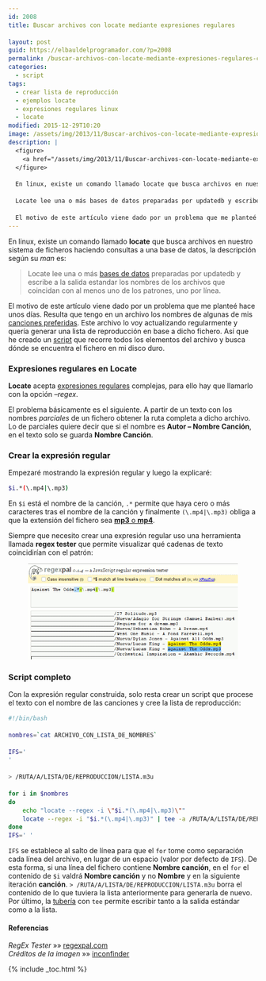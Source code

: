```yaml
---
id: 2008
title: Buscar archivos con locate mediante expresiones regulares

layout: post
guid: https://elbauldelprogramador.com/?p=2008
permalink: /buscar-archivos-con-locate-mediante-expresiones-regulares-complejas/
categories:
  - script
tags:
  - crear lista de reproducción
  - ejemplos locate
  - expresiones regulares linux
  - locate
modified: 2015-12-29T10:20
image: /assets/img/2013/11/Buscar-archivos-con-locate-mediante-expresiones-regulares-complejas.png
description: |
  <figure>
    <a href="/assets/img/2013/11/Buscar-archivos-con-locate-mediante-expresiones-regulares-complejas.png"><img src="/assets/img/2013/11/Buscar-archivos-con-locate-mediante-expresiones-regulares-complejas.png" title="Buscar archivos con locate mediante expresiones regulares" alt="Buscar archivos con locate mediante expresiones regulares" /></a>
  </figure>

  En linux, existe un comando llamado locate que busca archivos en nuestro sistema de ficheros haciendo consultas a una base de datos, la descripción según su man es:

  Locate lee una o más bases de datos preparadas por updatedb y escribe a la salida estandar los nombres de los archivos que coincidan con al menos uno de los patrones, uno por línea.

  El motivo de este artículo viene dado por un problema que me planteé hace unos días. Resulta que tengo en un archivo los nombres de algunas de mis canciones preferidas. Este archivo lo voy actualizando regularmente y quería generar una lista de reproducción en base a dicho fichero. Así que he creado un script que recorre todos los elementos del archivo y busca dónde se encuentra el fichero en mi disco duro.
---
```

En linux, existe un comando llamado **locate** que busca archivos en nuestro sistema de ficheros haciendo consultas a una base de datos, la descripción según su *man* es:

> Locate lee una o más [bases de datos][1] preparadas por updatedb y escribe a la salida estandar los nombres de los archivos que coincidan con al menos uno de los patrones, uno por línea.

El motivo de este artículo viene dado por un problema que me planteé hace unos días. Resulta que tengo en un archivo los nombres de algunas de mis <a href="http://www.youtube.com/playlist?list=PLINUjqv9_oyrI4SXWqf-sBhoUnxHe2bRh" title="Lista de reproducción EPIC3" target="_blank">canciones preferidas</a>. Este archivo lo voy actualizando regularmente y quería generar una lista de reproducción en base a dicho fichero. Así que he creado un [script][2] que recorre todos los elementos del archivo y busca dónde se encuentra el fichero en mi disco duro.

<!--ad-->

### Expresiones regulares en Locate

**Locate** acepta [expresiones regulares][3] complejas, para ello hay que llamarlo con la opción *&#8211;regex*.

El problema básicamente es el siguiente. A partir de un texto con los nombres *parciales* de un fichero obtener la ruta completa a dicho archivo. Lo de parciales quiere decir que si el nombre es **Autor &#8211; Nombre Canción**, en el texto solo se guarda **Nombre Canción**.

### Crear la expresión regular

Empezaré mostrando la expresión regular y luego la explicaré:

```bash
$i.*(\.mp4|\.mp3)

```

En `$i` está el nombre de la canción, `.*` permite que haya cero o más caracteres tras el nombre de la canción y finalmente `(\.mp4|\.mp3)` obliga a que la extensión del fichero sea [**mp3** o **mp4**][4].

Siempre que necesito crear una expresión regular uso una herramienta llamada **regex tester** que permite visualizar qué cadenas de texto coincidirían con el patrón:

<figure>
  <a href="/assets/img/2013/11/Buscar-archivos-con-locate-mediante-expresiones-regulares-complejas.png"><img src="/assets/img/2013/11/Buscar-archivos-con-locate-mediante-expresiones-regulares-complejas.png" title="{{ page.title }}" alt="{{ page.title }}" /></a>
</figure>

### Script completo

Con la expresión regular construida, solo resta crear un script que procese el texto con el nombre de las canciones y cree la lista de reproducción:

```bash
#!/bin/bash

nombres=`cat ARCHIVO_CON_LISTA_DE_NOMBRES`

IFS='
'

> /RUTA/A/LISTA/DE/REPRODUCCION/LISTA.m3u

for i in $nombres
do
    echo "locate --regex -i \"$i.*(\.mp4|\.mp3)\""
    locate --regex -i "$i.*(\.mp4|\.mp3)" | tee -a /RUTA/A/LISTA/DE/REPRODUCCION/LISTA.m3u
done
IFS=' '

```

`IFS` se establece al salto de línea para que el `for` tome como separación cada línea del archivo, en lugar de un espacio (valor por defecto de `IFS`). De esta forma, si una línea del fichero contiene **Nombre canción**, en el `for` el contenido de `$i` valdrá **Nombre canción** y no **Nombre** y en la siguiente iteración **canción**. `> /RUTA/A/LISTA/DE/REPRODUCCION/LISTA.m3u` borra el contenido de lo que tuviera la lista anteriormente para generarla de nuevo. Por último, la [tubería][5] con `tee` permite escribir tanto a la salida estándar como a la lista.

#### Referencias

*RegEx Tester* »» <a href="http://regexpal.com/" target="_blank">regexpal.com</a>  
*Créditos de la imagen* »» <a href="https://www.iconfinder.com/icons/33644/terminal_icon" target="_blank">inconfinder</a>



 [1]: https://elbauldelprogramador.com/bases-de-datos/ "Bases de Datos"
 [2]: https://elbauldelprogramador.com/ "Categoría script"
 [3]: https://elbauldelprogramador.com/programacion-bash-expresiones-regulares/ "Programación bash – Expresiones Regulares"
 [4]: https://elbauldelprogramador.com/cual-es-la-diferencia-entre-los-distintos-formatos-de-audio-y-cual-deberia-elegir/ "¿Cual es la diferencia entre los distintos formatos de audio, y cual debería elegir?"
 [5]: https://elbauldelprogramador.com/programacion-bash-metacaracteres-de/ "Programación Bash – Metacaracteres de redirección"

{% include _toc.html %}
